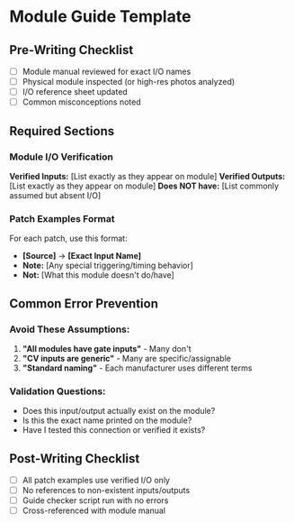 # Module Guide Template

## Pre-Writing Checklist
- [ ] Module manual reviewed for exact I/O names
- [ ] Physical module inspected (or high-res photos analyzed)
- [ ] I/O reference sheet updated
- [ ] Common misconceptions noted

## Required Sections

### Module I/O Verification
**Verified Inputs:** [List exactly as they appear on module]
**Verified Outputs:** [List exactly as they appear on module]
**Does NOT have:** [List commonly assumed but absent I/O]

### Patch Examples Format
For each patch, use this format:
- **[Source]** → **[Exact Input Name]**
- **Note:** [Any special triggering/timing behavior]
- **Not:** [What this module doesn't do/have]

## Common Error Prevention

### Avoid These Assumptions:
1. **"All modules have gate inputs"** - Many don't
2. **"CV inputs are generic"** - Many are specific/assignable
3. **"Standard naming"** - Each manufacturer uses different terms

### Validation Questions:
- Does this input/output actually exist on the module?
- Is this the exact name printed on the module?
- Have I tested this connection or verified it exists?

## Post-Writing Checklist
- [ ] All patch examples use verified I/O only
- [ ] No references to non-existent inputs/outputs
- [ ] Guide checker script run with no errors
- [ ] Cross-referenced with module manual
